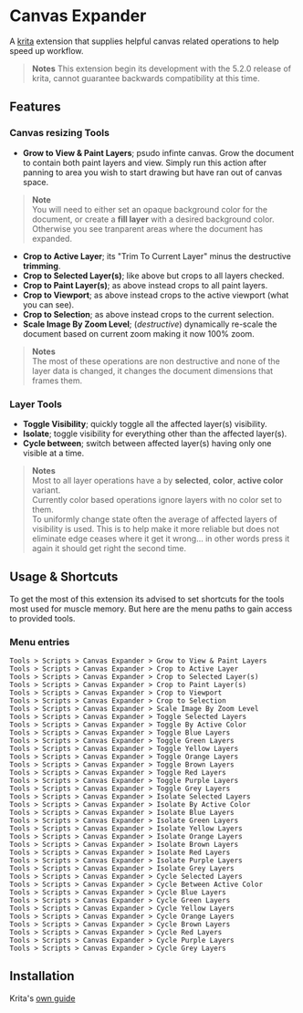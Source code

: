 

# Canvas Expander
A [krita](https://krita.org/) extension that supplies helpful canvas related operations to help speed up workflow.

> **Notes**
> This extension begin its development with the 5.2.0 release of krita, cannot guarantee backwards compatibility at this time.

## Features

### Canvas resizing Tools

- **Grow to View & Paint Layers**; psudo infinte canvas. Grow the document to contain both paint layers and view.
Simply run this action after panning to area you wish to start drawing but have ran out of canvas space.
> **Note**  
> You will need to either set an opaque background color for the document, or create a **fill layer** with a desired background color.
Otherwise you see tranparent areas where the document has expanded.

- **Crop to Active Layer**; its "Trim To Current Layer" minus the destructive **trimming**.
- **Crop to Selected Layer(s)**; like above but crops to all layers checked.
- **Crop to Paint Layer(s)**; as above instead crops to all paint layers.
- **Crop to Viewport**; as above instead crops to the active viewport (what you can see).
- **Crop to Selection**; as above instead crops to the current selection.
- **Scale Image By Zoom Level**; (*destructive*) dynamically re-scale the document based on current zoom making it now 100% zoom.

> **Notes**  
> The most of these operations are non destructive and none of the layer data is changed, it changes the document dimensions that frames them.

### Layer Tools
- **Toggle Visibility**; quickly toggle all the affected layer(s) visibility.
- **Isolate**; toggle visibility for everything other than the affected layer(s).
- **Cycle between**; switch between affected layer(s) having only one visible at a time.

> **Notes**  
> Most to all layer operations have a by **selected**, **color**, **active color** variant.  
> Currently color based operations ignore layers with no color set to them.  
> To uniformly change state often the average of affected layers of visibility is used. This is to help make it more reliable but does not eliminate edge ceases where it get it wrong... in other words press it again it should get right the second time.  

## Usage & Shortcuts
To get the most of this extension its advised to set shortcuts for the tools most used for muscle memory.
But here are the menu paths to gain access to provided tools.

### Menu entries
```
Tools > Scripts > Canvas Expander > Grow to View & Paint Layers
Tools > Scripts > Canvas Expander > Crop to Active Layer
Tools > Scripts > Canvas Expander > Crop to Selected Layer(s)
Tools > Scripts > Canvas Expander > Crop to Paint Layer(s)
Tools > Scripts > Canvas Expander > Crop to Viewport
Tools > Scripts > Canvas Expander > Crop to Selection
Tools > Scripts > Canvas Expander > Scale Image By Zoom Level
Tools > Scripts > Canvas Expander > Toggle Selected Layers
Tools > Scripts > Canvas Expander > Toggle By Active Color
Tools > Scripts > Canvas Expander > Toggle Blue Layers
Tools > Scripts > Canvas Expander > Toggle Green Layers
Tools > Scripts > Canvas Expander > Toggle Yellow Layers
Tools > Scripts > Canvas Expander > Toggle Orange Layers
Tools > Scripts > Canvas Expander > Toggle Brown Layers
Tools > Scripts > Canvas Expander > Toggle Red Layers
Tools > Scripts > Canvas Expander > Toggle Purple Layers
Tools > Scripts > Canvas Expander > Toggle Grey Layers
Tools > Scripts > Canvas Expander > Isolate Selected Layers
Tools > Scripts > Canvas Expander > Isolate By Active Color
Tools > Scripts > Canvas Expander > Isolate Blue Layers
Tools > Scripts > Canvas Expander > Isolate Green Layers
Tools > Scripts > Canvas Expander > Isolate Yellow Layers
Tools > Scripts > Canvas Expander > Isolate Orange Layers
Tools > Scripts > Canvas Expander > Isolate Brown Layers
Tools > Scripts > Canvas Expander > Isolate Red Layers
Tools > Scripts > Canvas Expander > Isolate Purple Layers
Tools > Scripts > Canvas Expander > Isolate Grey Layers
Tools > Scripts > Canvas Expander > Cycle Selected Layers
Tools > Scripts > Canvas Expander > Cycle Between Active Color
Tools > Scripts > Canvas Expander > Cycle Blue Layers
Tools > Scripts > Canvas Expander > Cycle Green Layers
Tools > Scripts > Canvas Expander > Cycle Yellow Layers
Tools > Scripts > Canvas Expander > Cycle Orange Layers
Tools > Scripts > Canvas Expander > Cycle Brown Layers
Tools > Scripts > Canvas Expander > Cycle Red Layers
Tools > Scripts > Canvas Expander > Cycle Purple Layers
Tools > Scripts > Canvas Expander > Cycle Grey Layers
```

## Installation
Krita's [own guide](https://docs.krita.org/en/user_manual/python_scripting/install_custom_python_plugin.html)
